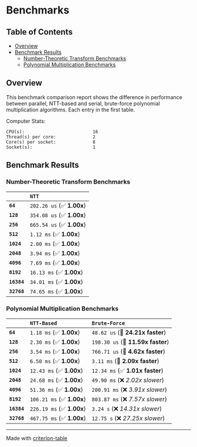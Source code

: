# Benchmarks

## Table of Contents

- [Overview](#overview)
- [Benchmark Results](#benchmark-results)
    - [Number-Theoretic Transform Benchmarks](#number-theoretic-transform-benchmarks)
    - [Polynomial Multiplication Benchmarks](#polynomial-multiplication-benchmarks)

## Overview

This benchmark comparison report shows the difference in performance between parallel, NTT-based and serial, brute-force 
polynomial multiplication algorithms. Each entry in the first table.

Computer Stats:

```
CPU(s):                          16
Thread(s) per core:              2
Core(s) per socket:              8
Socket(s):                       1
```

## Benchmark Results

### Number-Theoretic Transform Benchmarks

|             | `NTT`                      |
|:------------|:-------------------------- |
| **`64`**    | `202.26 us` (✅ **1.00x**)  |
| **`128`**   | `354.08 us` (✅ **1.00x**)  |
| **`256`**   | `665.54 us` (✅ **1.00x**)  |
| **`512`**   | `1.12 ms` (✅ **1.00x**)    |
| **`1024`**  | `2.00 ms` (✅ **1.00x**)    |
| **`2048`**  | `3.94 ms` (✅ **1.00x**)    |
| **`4096`**  | `7.69 ms` (✅ **1.00x**)    |
| **`8192`**  | `16.13 ms` (✅ **1.00x**)   |
| **`16384`** | `34.01 ms` (✅ **1.00x**)   |
| **`32768`** | `74.65 ms` (✅ **1.00x**)   |

### Polynomial Multiplication Benchmarks

|             | `NTT-Based`               | `Brute-Force`                      |
|:------------|:--------------------------|:---------------------------------- |
| **`64`**    | `1.18 ms` (✅ **1.00x**)   | `48.62 us` (🚀 **24.21x faster**)   |
| **`128`**   | `2.30 ms` (✅ **1.00x**)   | `198.30 us` (🚀 **11.59x faster**)  |
| **`256`**   | `3.54 ms` (✅ **1.00x**)   | `766.71 us` (🚀 **4.62x faster**)   |
| **`512`**   | `6.50 ms` (✅ **1.00x**)   | `3.11 ms` (🚀 **2.09x faster**)     |
| **`1024`**  | `12.43 ms` (✅ **1.00x**)  | `12.34 ms` (✅ **1.01x faster**)    |
| **`2048`**  | `24.68 ms` (✅ **1.00x**)  | `49.90 ms` (❌ *2.02x slower*)      |
| **`4096`**  | `51.36 ms` (✅ **1.00x**)  | `200.91 ms` (❌ *3.91x slower*)     |
| **`8192`**  | `106.21 ms` (✅ **1.00x**) | `803.87 ms` (❌ *7.57x slower*)     |
| **`16384`** | `226.19 ms` (✅ **1.00x**) | `3.24 s` (❌ *14.31x slower*)       |
| **`32768`** | `467.75 ms` (✅ **1.00x**) | `12.75 s` (❌ *27.25x slower*)      |

---
Made with [criterion-table](https://github.com/nu11ptr/criterion-table)

